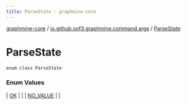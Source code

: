 ```yaml
---
title: ParseState - graphmine-core
---
```


[graphmine-core](../../index.html) / [io.github.sof3.graphmine.command.args](../index.html) / [ParseState](./index.html)

# ParseState

`enum class ParseState`

### Enum Values

| [OK](-o-k.html) |  |
| [NO_VALUE](-n-o_-v-a-l-u-e.html) |  |

